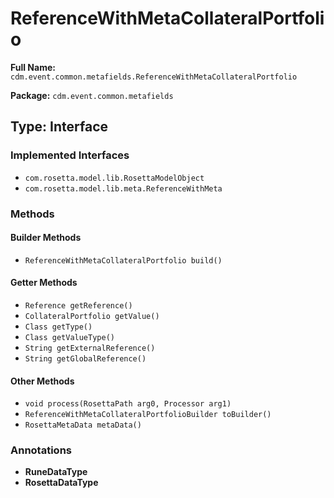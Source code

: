 # ReferenceWithMetaCollateralPortfolio

**Full Name:** `cdm.event.common.metafields.ReferenceWithMetaCollateralPortfolio`

**Package:** `cdm.event.common.metafields`

## Type: Interface

### Implemented Interfaces

- `com.rosetta.model.lib.RosettaModelObject`
- `com.rosetta.model.lib.meta.ReferenceWithMeta`

### Methods

#### Builder Methods

- `ReferenceWithMetaCollateralPortfolio build()`

#### Getter Methods

- `Reference getReference()`
- `CollateralPortfolio getValue()`
- `Class getType()`
- `Class getValueType()`
- `String getExternalReference()`
- `String getGlobalReference()`

#### Other Methods

- `void process(RosettaPath arg0, Processor arg1)`
- `ReferenceWithMetaCollateralPortfolioBuilder toBuilder()`
- `RosettaMetaData metaData()`

### Annotations

- **RuneDataType**
- **RosettaDataType**

